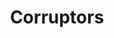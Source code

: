 ---
title: "Corruptors"
aliases:
    - /guilds/corruptors/
menu:
    lists:
        parent: "arcane-guilds"
---